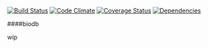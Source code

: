 [![Build Status](https://travis-ci.org/milewdev/biodb.svg?branch=master)](https://travis-ci.org/milewdev/biodb)
[![Code Climate](https://codeclimate.com/github/milewdev/biodb.png)](https://codeclimate.com/github/milewdev/biodb)
[![Coverage Status](https://img.shields.io/coveralls/milewdev/biodb.svg)](https://coveralls.io/r/milewdev/biodb)
[![Dependencies](https://gemnasium.com/milewdev/biodb.svg)](https://gemnasium.com/milewdev/biodb)

####biodb

wip
